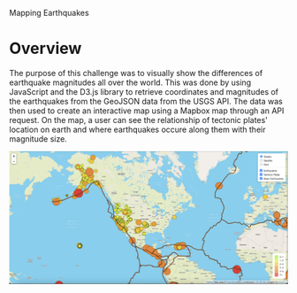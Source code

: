 Mapping Earthquakes
# Overview
The purpose of this challenge was to visually show the differences of earthquake magnitudes all over the world.  This was done by using JavaScript and the D3.js library to retrieve coordinates and magnitudes of the earthquakes from the GeoJSON data from the USGS API.  The data was then used to create an interactive map using a Mapbox map through an API request.  On the map, a user can see the relationship of tectonic plates' location on earth and where earthquakes occure along them with their magnitude size. 


![map](map.png)
